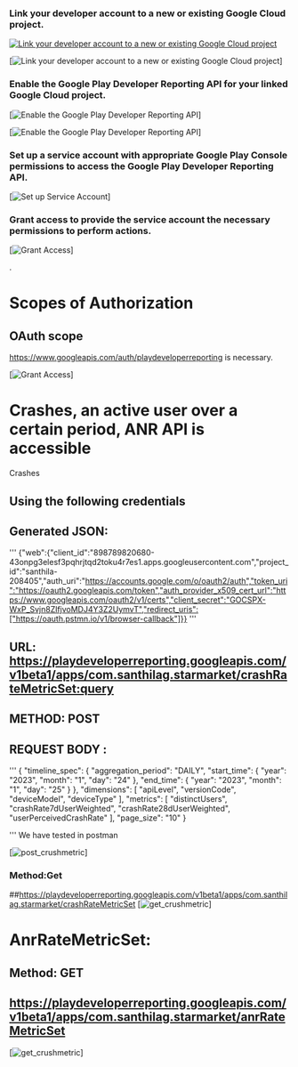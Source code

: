 ### Link your developer account to a new or existing Google Cloud project.
 
[![Link your developer account to a new or existing Google Cloud project](https://github.com/ludxb/erp/blob/3d205c0564e63526bb3585eb7ab50600a6c55aa2/documentation/images/link_your_dev_acc.png)](https://github.com/ludxb/erp/blob/3d205c0564e63526bb3585eb7ab50600a6c55aa2/documentation/images/link_your_dev_acc.png)

[![Link your developer account to a new or existing Google Cloud project](https://github.com/ludxb/erp/blob/3d205c0564e63526bb3585eb7ab50600a6c55aa2/documentation/images/link_youdev_2.png)]


### Enable the Google Play Developer Reporting API for your linked Google Cloud project.
 
 [![Enable the Google Play Developer Reporting API](https://github.com/ludxb/erp/blob/3d205c0564e63526bb3585eb7ab50600a6c55aa2/documentation/images/enable_the_google_play_dev1.png)] 


 [![Enable the Google Play Developer Reporting API](https://github.com/ludxb/erp/blob/3d205c0564e63526bb3585eb7ab50600a6c55aa2/documentation/images/enable_the_google_play_dev2.png)] 



### Set up a service account with appropriate Google Play Console permissions to access the Google Play Developer Reporting API.

[![Set up Service Account](https://github.com/ludxb/erp/blob/3d205c0564e63526bb3585eb7ab50600a6c55aa2/documentation/images/save_service_acc1.png)] 


 
### Grant access to provide the service account the necessary permissions to perform actions.
 
[![Grant Access](https://github.com/ludxb/erp/blob/3d205c0564e63526bb3585eb7ab50600a6c55aa2/documentation/images/grant_access_1.png)] 

.


# Scopes of Authorization
## OAuth scope 
https://www.googleapis.com/auth/playdeveloperreporting is necessary.
 
[![Grant Access](https://github.com/ludxb/erp/blob/3d205c0564e63526bb3585eb7ab50600a6c55aa2/documentation/images/scopes_of_auth.png)]

# Crashes, an active user over a certain period, ANR API is accessible
Crashes

## Using the following credentials
## Generated JSON:
'''
{"web":{"client_id":"898789820680-43onpg3elesf3pqhrjtqd2toku4r7es1.apps.googleusercontent.com","project_id":"santhila-208405","auth_uri":"https://accounts.google.com/o/oauth2/auth","token_uri":"https://oauth2.googleapis.com/token","auth_provider_x509_cert_url":"https://www.googleapis.com/oauth2/v1/certs","client_secret":"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","redirect_uris":["https://oauth.pstmn.io/v1/browser-callback"]}}
'''

## URL: https://playdeveloperreporting.googleapis.com/v1beta1/apps/com.santhilag.starmarket/crashRateMetricSet:query
## METHOD: POST
## REQUEST BODY :
'''
 {
	"timeline_spec": {
		"aggregation_period": "DAILY",
		"start_time": {
			"year": "2023",
			"month": "1",
			"day": "24"
		},
		"end_time": {
			"year": "2023",
			"month": "1",
			"day": "25"
		}
	},
	"dimensions": [
		"apiLevel",
        "versionCode",
        "deviceModel",
        "deviceType"
	],
	"metrics": [
		"distinctUsers",
        "crashRate7dUserWeighted",
        "crashRate28dUserWeighted",
        "userPerceivedCrashRate"
	],
	"page_size": "10"
}

'''
We have tested in postman
 
[![post_crushmetric](https://github.com/ludxb/erp/blob/3d205c0564e63526bb3585eb7ab50600a6c55aa2/documentation/images/post_crashmetricset1.png)] 










### Method:Get

##https://playdeveloperreporting.googleapis.com/v1beta1/apps/com.santhilag.starmarket/crashRateMetricSet
[![get_crushmetric](https://github.com/ludxb/erp/blob/3d205c0564e63526bb3585eb7ab50600a6c55aa2/documentation/images/get_crashmetricset.png)]
 

# AnrRateMetricSet:

## Method: GET

## https://playdeveloperreporting.googleapis.com/v1beta1/apps/com.santhilag.starmarket/anrRateMetricSet

  
[![get_crushmetric](https://github.com/ludxb/erp/blob/3d205c0564e63526bb3585eb7ab50600a6c55aa2/documentation/images/anrratemetricset_get.png)]
